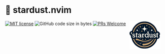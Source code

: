 # 🌠 stardust.nvim

[![MIT license](https://img.shields.io/badge/license-MIT-blue.svg)](https://github.com/hendriknielaender/stardust.nvim/blob/HEAD/LICENSE)
![GitHub code size in bytes](https://img.shields.io/github/languages/code-size/hendriknielaender/stardust.nvim)
[![PRs Welcome](https://img.shields.io/badge/PRs-welcome-brightgreen.svg)](https://github.com/hendriknielaender/stardust.nvim/blob/HEAD/CONTRIBUTING.md)
<img src="logo.png" alt="stardust.nvim logo" align="right" width="20%"/>
